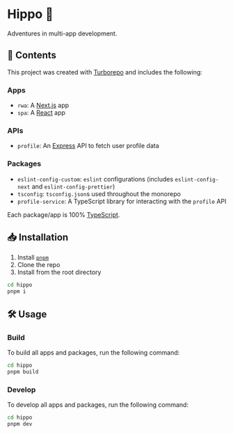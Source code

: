 # Hippo 🦛

Adventures in multi-app development.

## 📜 Contents

This project was created with [Turborepo](https://turbo.build/) and includes the following:

### Apps

- `rwa`: A [Next.js](https://nextjs.org/) app
- `spa`: A [React](https://react.dev/) app

### APIs

- `profile`: An [Express](https://expressjs.com/) API to fetch user profile data

### Packages

- `eslint-config-custom`: `eslint` configurations (includes `eslint-config-next` and `eslint-config-prettier`)
- `tsconfig`: `tsconfig.json`s used throughout the monorepo
- `profile-service`: A TypeScript library for interacting with the `profile` API

Each package/app is 100% [TypeScript](https://www.typescriptlang.org/).

## 📥 Installation

1. Install [`pnpm`](https://pnpm.io/)
2. Clone the repo
3. Install from the root directory

```sh
cd hippo
pnpm i
```

## 🛠️ Usage

### Build

To build all apps and packages, run the following command:

```sh
cd hippo
pnpm build
```

### Develop

To develop all apps and packages, run the following command:

```sh
cd hippo
pnpm dev
```
